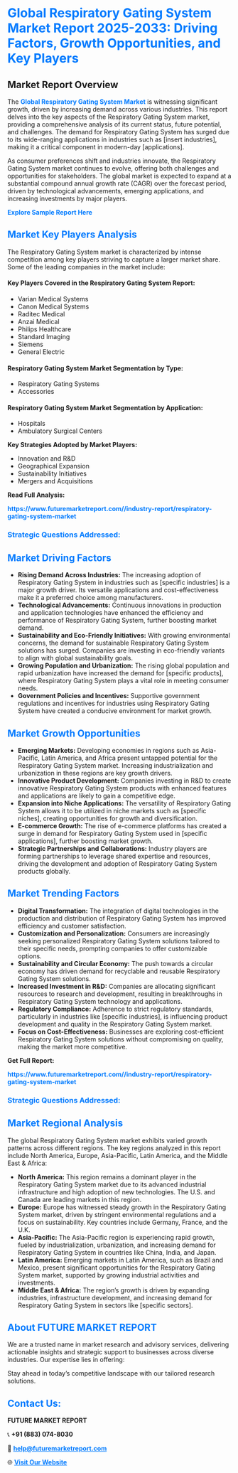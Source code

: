 <h1 style="color: #007BFF;">Global Respiratory Gating System Market Report 2025-2033: Driving Factors, Growth Opportunities, and Key Players</h1>

<section id="overview">
<h2>Market Report Overview</h2>
<p>The <a href="https://www.futuremarketreport.com//industry-report/respiratory-gating-system-market" style="color: #007BFF; text-decoration: none;"><strong>Global Respiratory Gating System Market</strong></a> is witnessing significant growth, driven by increasing demand across various industries. This report delves into the key aspects of the Respiratory Gating System market, providing a comprehensive analysis of its current status, future potential, and challenges. The demand for Respiratory Gating System has surged due to its wide-ranging applications in industries such as [insert industries], making it a critical component in modern-day [applications].</p>
<p>As consumer preferences shift and industries innovate, the Respiratory Gating System market continues to evolve, offering both challenges and opportunities for stakeholders. The global market is expected to expand at a substantial compound annual growth rate (CAGR) over the forecast period, driven by technological advancements, emerging applications, and increasing investments by major players.</p>
</section>

<section id="overview">
<p><a href="https://www.futuremarketreport.com//request-sample/reportId=77280" style="color: #007BFF; text-decoration: none;"><strong>Explore Sample Report Here</strong></a></p>
</section>

<section id="key-players">
<h2 style="color: #007BFF;">Market Key Players Analysis</h2>
<p>The Respiratory Gating System market is characterized by intense competition among key players striving to capture a larger market share. Some of the leading companies in the market include:</p>
<h4>Key Players Covered in the Respiratory Gating System Report:</h4>
<ul><li>Varian Medical Systems</li><li>Canon Medical Systems</li><li>Raditec Medical</li><li>Anzai Medical</li><li>Philips Healthcare</li><li>Standard Imaging</li><li>Siemens</li><li>General Electric</li></ul>
<h4>Respiratory Gating System Market Segmentation by Type:</h4>
<ul><li>Respiratory Gating Systems</li><li>Accessories</li></ul>

<h4>Respiratory Gating System Market Segmentation by Application:</h4>
<ul><li>Hospitals</li><li>Ambulatory Surgical Centers</li></ul>
<p><strong>Key Strategies Adopted by Market Players:</strong></p>
<ul>
<li>Innovation and R&D</li>
<li>Geographical Expansion</li>
<li>Sustainability Initiatives</li>
<li>Mergers and Acquisitions</li>
</ul>
</section>

<section>
<p><strong>Read Full Analysis: </strong></p><a href="https://www.futuremarketreport.com//industry-report/respiratory-gating-system-market" style="color: #007BFF; text-decoration: none;"><strong>https://www.futuremarketreport.com//industry-report/respiratory-gating-system-market</strong></a>
<h3 style="color: #007BFF;">Strategic Questions Addressed:</h3>
</section>

<section id="driving-factors">
<h2 style="color: #007BFF;">Market Driving Factors</h2>
<ul>
<li><strong>Rising Demand Across Industries:</strong> The increasing adoption of Respiratory Gating System in industries such as [specific industries] is a major growth driver. Its versatile applications and cost-effectiveness make it a preferred choice among manufacturers.</li>
<li><strong>Technological Advancements:</strong> Continuous innovations in production and application technologies have enhanced the efficiency and performance of Respiratory Gating System, further boosting market demand.</li>
<li><strong>Sustainability and Eco-Friendly Initiatives:</strong> With growing environmental concerns, the demand for sustainable Respiratory Gating System solutions has surged. Companies are investing in eco-friendly variants to align with global sustainability goals.</li>
<li><strong>Growing Population and Urbanization:</strong> The rising global population and rapid urbanization have increased the demand for [specific products], where Respiratory Gating System plays a vital role in meeting consumer needs.</li>
<li><strong>Government Policies and Incentives:</strong> Supportive government regulations and incentives for industries using Respiratory Gating System have created a conducive environment for market growth.</li>
</ul>
</section>

<section id="growth-opportunities">
<h2 style="color: #007BFF;">Market Growth Opportunities</h2>
<ul>
<li><strong>Emerging Markets:</strong> Developing economies in regions such as Asia-Pacific, Latin America, and Africa present untapped potential for the Respiratory Gating System market. Increasing industrialization and urbanization in these regions are key growth drivers.</li>
<li><strong>Innovative Product Development:</strong> Companies investing in R&D to create innovative Respiratory Gating System products with enhanced features and applications are likely to gain a competitive edge.</li>
<li><strong>Expansion into Niche Applications:</strong> The versatility of Respiratory Gating System allows it to be utilized in niche markets such as [specific niches], creating opportunities for growth and diversification.</li>
<li><strong>E-commerce Growth:</strong> The rise of e-commerce platforms has created a surge in demand for Respiratory Gating System used in [specific applications], further boosting market growth.</li>
<li><strong>Strategic Partnerships and Collaborations:</strong> Industry players are forming partnerships to leverage shared expertise and resources, driving the development and adoption of Respiratory Gating System products globally.</li>
</ul>
</section>

<section id="trending-factors">
<h2 style="color: #007BFF;">Market Trending Factors</h2>
<ul>
<li><strong>Digital Transformation:</strong> The integration of digital technologies in the production and distribution of Respiratory Gating System has improved efficiency and customer satisfaction.</li>
<li><strong>Customization and Personalization:</strong> Consumers are increasingly seeking personalized Respiratory Gating System solutions tailored to their specific needs, prompting companies to offer customizable options.</li>
<li><strong>Sustainability and Circular Economy:</strong> The push towards a circular economy has driven demand for recyclable and reusable Respiratory Gating System solutions.</li>
<li><strong>Increased Investment in R&D:</strong> Companies are allocating significant resources to research and development, resulting in breakthroughs in Respiratory Gating System technology and applications.</li>
<li><strong>Regulatory Compliance:</strong> Adherence to strict regulatory standards, particularly in industries like [specific industries], is influencing product development and quality in the Respiratory Gating System market.</li>
<li><strong>Focus on Cost-Effectiveness:</strong> Businesses are exploring cost-efficient Respiratory Gating System solutions without compromising on quality, making the market more competitive.</li>
</ul>
</section>

<section>
<p><strong>Get Full Report: </strong></p><a href="https://www.futuremarketreport.com//industry-report/respiratory-gating-system-market" style="color: #007BFF; text-decoration: none;"><strong>https://www.futuremarketreport.com//industry-report/respiratory-gating-system-market</strong></a>
<h3 style="color: #007BFF;">Strategic Questions Addressed:</h3>
</section>


<section id="regional-analysis">
<h2 style="color: #007BFF;">Market Regional Analysis</h2>
<p>The global Respiratory Gating System market exhibits varied growth patterns across different regions. The key regions analyzed in this report include North America, Europe, Asia-Pacific, Latin America, and the Middle East & Africa:</p>
<ul>
<li><strong>North America:</strong> This region remains a dominant player in the Respiratory Gating System market due to its advanced industrial infrastructure and high adoption of new technologies. The U.S. and Canada are leading markets in this region.</li>
<li><strong>Europe:</strong> Europe has witnessed steady growth in the Respiratory Gating System market, driven by stringent environmental regulations and a focus on sustainability. Key countries include Germany, France, and the U.K.</li>
<li><strong>Asia-Pacific:</strong> The Asia-Pacific region is experiencing rapid growth, fueled by industrialization, urbanization, and increasing demand for Respiratory Gating System in countries like China, India, and Japan.</li>
<li><strong>Latin America:</strong> Emerging markets in Latin America, such as Brazil and Mexico, present significant opportunities for the Respiratory Gating System market, supported by growing industrial activities and investments.</li>
<li><strong>Middle East & Africa:</strong> The region’s growth is driven by expanding industries, infrastructure development, and increasing demand for Respiratory Gating System in sectors like [specific sectors].</li>
</ul>
</section>

<footer>
<h2 style="color: #007BFF;">About FUTURE MARKET REPORT</h2>
<p>We are a trusted name in market research and advisory services, delivering actionable insights and strategic support to businesses across diverse industries. Our expertise lies in offering:</p>

<p>Stay ahead in today’s competitive landscape with our tailored research solutions.</p>

<h2 style="color: #007BFF;">Contact Us:</h2>
<p><strong>FUTURE MARKET REPORT</strong></p>
<p>📞 <strong>+91 (883) 074-8030</strong></p>
<p>📧 <strong><a href="mailto:help@futuremarketreport.com" style="color: #007BFF;">help@futuremarketreport.com</a></strong></p>
<p>🌐 <strong><a href="https://www.futuremarketreport.com/" style="color: #007BFF;">Visit Our Website</a></strong></p>
</footer>